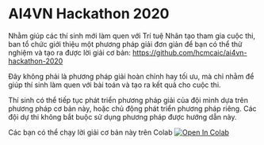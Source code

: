 # AI4VN Hackathon 2020
Nhằm giúp các thí sinh mới làm quen với Trí tuệ Nhân tạo tham gia cuộc thi, ban tổ chức giới thiệu một phương pháp giải đơn giản để bạn có thể thử nghiệm và tạo ra được lời giải cơ bản: https://github.com/hcmcaic/ai4vn-hackathon-2020

Đây không phải là phương pháp giải hoàn chỉnh hay tối ưu, mà chỉ nhằm để giúp thí sinh làm quen với bài toán và tạo ra kết quả cho cuộc thi.

Thí sinh có thể tiếp tục phát triển phương pháp giải của đội mình dựa trên phương pháp cơ bản này, hoặc chủ động phát triển phương pháp riêng. Các đội dự thi không bắt buộc sử dụng phương pháp được hướng dẫn này.

Các bạn có thể chạy lời giải cơ bản này trên Colab [![Open In Colab](https://colab.research.google.com/assets/colab-badge.svg)](https://colab.research.google.com/github/hcmcaic/ai4vn-hackathon-2020/blob/main/AI4VN_hackathon_baseline.ipynb)
